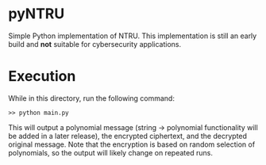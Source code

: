 # pyNTRU

Simple Python implementation of NTRU. This implementation is still an early build and **not** suitable for cybersecurity applications. 

# Execution

While in this directory, run the following command:

```>> python main.py```

This will output a polynomial message (string -> polynomial functionality will be added in a later release), the encrypted ciphertext, and the decrypted original message. Note that the encryption is based on random selection of polynomials, so the output will likely change on repeated runs. 